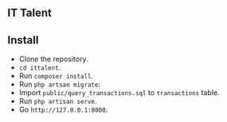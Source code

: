 ## IT Talent



## Install

- Clone the repository.
- `cd ittalent`.
- Run `composer install`.
- Run `php artsan migrate`:
- Import `public/query_transactions.sql` to `transactions` table.
- Run `php artisan serve`.
- Go `http://127.0.0.1:8000`.
